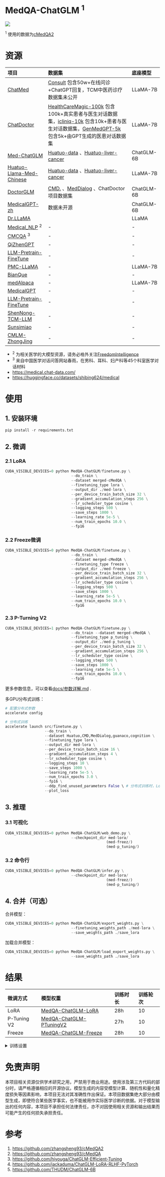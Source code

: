 # MedQA-ChatGLM <sup>1</sup>

![](./images/model.png)

<sup>1</sup> 使用的数据为[cMedQA2](https://github.com/zhangsheng93/cMedQA2)

# 资源

|项目|数据集|底座模型|
|:-|:-|:-|
|[ChatMed](https://github.com/michael-wzhu/ChatMed)|[Consult](https://huggingface.co/michaelwzhu/ChatMed-Consult) 包含50w+在线问诊+ChatGPT回复，TCM中医药诊疗数据集未公开|LLaMA-7B|
|[ChatDoctor](https://github.com/Kent0n-Li/ChatDoctor)|[HealthCareMagic-100k](https://drive.google.com/file/d/1lyfqIwlLSClhgrCutWuEe_IACNq6XNUt/view?usp=sharing) 包含100k+真实患者与医生对话数据集，[icliniq-10k](https://drive.google.com/file/d/1ZKbqgYqWc7DJHs3N9TQYQVPdDQmZaClA/view?usp=sharing) 包含10k+患者与医生对话数据集，[GenMedGPT-5k](https://drive.google.com/file/d/1nDTKZ3wZbZWTkFMBkxlamrzbNz0frugg/view?usp=sharing) 包含5k+由GPT生成的医患对话数据集|LLaMA-7B|
|[Med-ChatGLM](https://github.com/SCIR-HI/Med-ChatGLM)|[Huatuo-data](https://huggingface.co/datasets/wangrongsheng/Huatuo-data) 、[Huatuo-liver-cancer](https://huggingface.co/datasets/wangrongsheng/Huatuo-liver-cancer)|ChatGLM-6B|
|[Huatuo-Llama-Med-Chinese](https://github.com/SCIR-HI/Huatuo-Llama-Med-Chinese)|[Huatuo-data](https://huggingface.co/datasets/wangrongsheng/Huatuo-data) 、[Huatuo-liver-cancer](https://huggingface.co/datasets/wangrongsheng/Huatuo-liver-cancer)|LLaMA-7B|
|[DoctorGLM](https://github.com/xionghonglin/DoctorGLM)|[CMD.](https://huggingface.co/datasets/wangrongsheng/CMD-merged) 、[MedDialog](https://huggingface.co/datasets/wangrongsheng/MedDialog-1.1M) 、ChatDoctor项目数据集|ChatGLM-6B|
|[MedicalGPT-zh](https://github.com/MediaBrain-SJTU/MedicalGPT-zh)|数据未开源|ChatGLM-6B|
|[Dr.LLaMA](https://github.com/zguo0525/Dr.LLaMA)||LLaMA|
|[Medical_NLP](https://github.com/FreedomIntelligence/Medical_NLP) <sup>2</sup>|-|-|
|[CMCQA](https://github.com/WENGSYX/CMCQA) <sup>3</sup>|-|-|
|[QiZhenGPT](https://github.com/CMKRG/QiZhenGPT)|-|-|
|[LLM-Pretrain-FineTune](https://github.com/NLPxiaoxu/LLM-Pretrain-FineTune)|-|-|
|[PMC-LLaMA](https://github.com/chaoyi-wu/PMC-LLaMA)|-|LLaMA-7B|
|[BianQue](https://github.com/scutcyr/BianQue)|-|-|
|[medAlpaca](https://github.com/kbressem/medAlpaca)|-|LLaMA-7B|
|[MedicalGPT](https://github.com/shibing624/MedicalGPT)|-|-|
|[LLM-Pretrain-FineTune](https://github.com/X-jun-0130/LLM-Pretrain-FineTune)|-|-|
|[ShenNong-TCM-LLM](https://github.com/michael-wzhu/ShenNong-TCM-LLM)|-|-|
|[Sunsimiao](https://github.com/thomas-yanxin/Sunsimiao)|-|-|
|[CMLM-ZhongJing](https://github.com/pariskang/CMLM-ZhongJing)|-|-|

- <sup>2</sup> 为相关医学的大模型资源，请务必格外关注[FreedomIntelligence](https://github.com/FreedomIntelligence)
- <sup>3</sup> 来自中国医学对话问答网站春雨，在男科、耳科、妇产科等45个科室医学对话材料
- https://medical.chat-data.com/
- https://huggingface.co/datasets/shibing624/medical

# 使用

## 1. 安装环境
```python
pip install -r requirements.txt
```
## 2. 微调

### 2.1 LoRA
```python
CUDA_VISIBLE_DEVICES=0 python MedQA-ChatGLM/finetune.py \
                              --do_train \
                              --dataset merged-cMedQA \
                              --finetuning_type lora \
                              --output_dir ./med-lora \
                              --per_device_train_batch_size 32 \
                              --gradient_accumulation_steps 256 \
                              --lr_scheduler_type cosine \
                              --logging_steps 500 \
                              --save_steps 1000 \
                              --learning_rate 5e-5 \
                              --num_train_epochs 10.0 \
                              --fp16
```
### 2.2 Freeze微调
```python
CUDA_VISIBLE_DEVICES=0 python MedQA-ChatGLM/finetune.py \
                              --do_train \
                              --dataset merged-cMedQA \
                              --finetuning_type freeze \
                              --output_dir ./med-freeze \
                              --per_device_train_batch_size 32 \
                              --gradient_accumulation_steps 256 \
                              --lr_scheduler_type cosine \
                              --logging_steps 500 \
                              --save_steps 1000 \
                              --learning_rate 5e-5 \
                              --num_train_epochs 10.0 \
                              --fp16
```

### 2.3 P-Turning V2

```python
CUDA_VISIBLE_DEVICES=1 python MedQA-ChatGLM/finetune.py \
                              --do_train --dataset merged-cMedQA \
                              --finetuning_type p_tuning \
                              --output_dir ./med-p_tuning \
                              --per_device_train_batch_size 32 \
                              --gradient_accumulation_steps 256 \
                              --lr_scheduler_type cosine \
                              --logging_steps 500 \
                              --save_steps 1000 \
                              --learning_rate 5e-5 \
                              --num_train_epochs 10.0 \
                              --fp16
```

更多参数信息，可以查看[docs/参数详解.md](https://github.com/WangRongsheng/MedQA-ChatGLM/blob/main/docs/%E5%8F%82%E6%95%B0%E8%AF%A6%E8%A7%A3.md) .

多GPU分布式训练：

```python
# 配置分布式参数
accelerate config

# 分布式训练
accelerate launch src/finetune.py \
                  --do_train \
                  --dataset Huatuo,CMD,MedDialog,guanaco,cognition \
                  --finetuning_type lora \
                  --output_dir med-lora \
                  --per_device_train_batch_size 16 \
                  --gradient_accumulation_steps 4 \
                  --lr_scheduler_type cosine \
                  --logging_steps 10 \
                  --save_steps 1000 \
                  --learning_rate 5e-5 \
                  --num_train_epochs 3.0 \
                  --fp16 \
                  --ddp_find_unused_parameters False \ # 分布式训练时，LoRA微调需要添加防止报错
                  --plot_loss
```

## 3. 推理

### 3.1 可视化
```python
CUDA_VISIBLE_DEVICES=0 python MedQA-ChatGLM/web_demo.py \
                              --checkpoint_dir med-lora/
                                              (med-freez/)
                                              (med-p_tuning/)
```

### 3.2 命令行
```python
CUDA_VISIBLE_DEVICES=0 python MedQA-ChatGLM/infer.py \
                              --checkpoint_dir med-lora/
                                              (med-freez/)
                                              (med-p_tuning/)
```

## 4. 合并（可选）

合并模型：
```python
CUDA_VISIBLE_DEVICES=0 python MedQA-ChatGLM/export_weights.py \
                              --finetuning_weights_path ./med-lora \
                              --save_weights_path ./save_lora
```

加载合并模型：
```python
CUDA_VISIBLE_DEVICES=0 python MedQA-ChatGLM/load_export_weights.py \
                              --save_weights_path ./save_lora
```

# 结果

|微调方式|模型权重|训练时长|训练轮次|
|:-|:-|:-|:-|
|LoRA|[MedQA-ChatGLM-LoRA](https://huggingface.co/wangrongsheng/MedQA-ChatGLM-LoRA)|28h|10|
|P-Tuning V2|[MedQA-ChatGLM-PTuningV2](https://huggingface.co/wangrongsheng/MedQA-ChatGLM-PTuningV2)|27h|10|
|Freeze|[MedQA-ChatGLM-Freeze](https://huggingface.co/wangrongsheng/MedQA-ChatGLM-Freeze)|28h|10|

<details>
  <summary>训练设置</summary>
  <p>* 实验是在Linux系统，A100 (1X, 80GB)上进行的</p>
</details>

# 免责声明

本项目相关资源仅供学术研究之用，严禁用于商业用途。使用涉及第三方代码的部分时，请严格遵循相应的开源协议。模型生成的内容受模型计算、随机性和量化精度损失等因素影响，本项目无法对其准确性作出保证。本项目数据集绝大部分由模型生成，即使符合某些医学事实，也不能被用作实际医学诊断的依据。对于模型输出的任何内容，本项目不承担任何法律责任，亦不对因使用相关资源和输出结果而可能产生的任何损失承担责任。

# 参考

1. https://github.com/zhangsheng93/cMedQA2
2. https://github.com/zhangsheng93/cMedQA
3. https://github.com/hiyouga/ChatGLM-Efficient-Tuning
4. https://github.com/jackaduma/ChatGLM-LoRA-RLHF-PyTorch
5. https://github.com/THUDM/ChatGLM-6B
